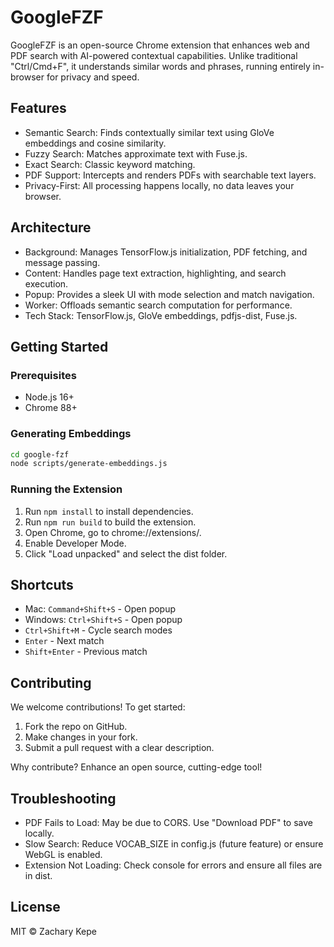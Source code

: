 # GoogleFZF
GoogleFZF is an open-source Chrome extension that enhances web and PDF search with AI-powered contextual capabilities. Unlike traditional "Ctrl/Cmd+F", it understands similar words and phrases, running entirely in-browser for privacy and speed.

## Features
- Semantic Search: Finds contextually similar text using GloVe embeddings and cosine similarity.
- Fuzzy Search: Matches approximate text with Fuse.js.
- Exact Search: Classic keyword matching.
- PDF Support: Intercepts and renders PDFs with searchable text layers.
- Privacy-First: All processing happens locally, no data leaves your browser.

## Architecture
- Background: Manages TensorFlow.js initialization, PDF fetching, and message passing.
- Content: Handles page text extraction, highlighting, and search execution.
- Popup: Provides a sleek UI with mode selection and match navigation.
- Worker: Offloads semantic search computation for performance.
- Tech Stack: TensorFlow.js, GloVe embeddings, pdfjs-dist, Fuse.js.

## Getting Started
### Prerequisites
- Node.js 16+
- Chrome 88+

### Generating Embeddings
``` bash
cd google-fzf
node scripts/generate-embeddings.js
```

### Running the Extension
1. Run `npm install` to install dependencies.
2. Run `npm run build` to build the extension.
3. Open Chrome, go to chrome://extensions/.
4. Enable Developer Mode.
5. Click "Load unpacked" and select the dist folder.

## Shortcuts
- Mac: `Command+Shift+S` - Open popup
- Windows: `Ctrl+Shift+S` - Open popup
- `Ctrl+Shift+M` - Cycle search modes
- `Enter` - Next match
- `Shift+Enter` - Previous match

## Contributing
We welcome contributions! To get started:
1. Fork the repo on GitHub.
2. Make changes in your fork.
3. Submit a pull request with a clear description.

Why contribute? Enhance an open source, cutting-edge tool!

## Troubleshooting
- PDF Fails to Load: May be due to CORS. Use "Download PDF" to save locally.
- Slow Search: Reduce VOCAB_SIZE in config.js (future feature) or ensure WebGL is enabled.
- Extension Not Loading: Check console for errors and ensure all files are in dist.

## License
MIT © Zachary Kepe